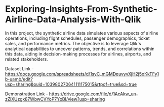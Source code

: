 # Exploring-Insights-From-Synthetic-Airline-Data-Analysis-With-Qlik

In this project, the synthetic airline data simulates various aspects of airline operations, including flight schedules, passenger demographics, ticket sales, and performance metrics. The objective is to leverage Qlik's analytical capabilities to uncover patterns, trends, and correlations within this data, aiding in decision-making processes for airlines, airports, and related stakeholders.

Dataset Link - https://docs.google.com/spreadsheets/d/1syC_mGMDquvyvXjH2j5oKkTFy1b-uamb/edit?usp=sharing&ouid=103980270641111175015&rtpof=true&sd=true

Demonstration Link - https://drive.google.com/file/d/1AcAkw_un-zZiXUzgx87WbwCVYoP7YxBI/view?usp=sharing
